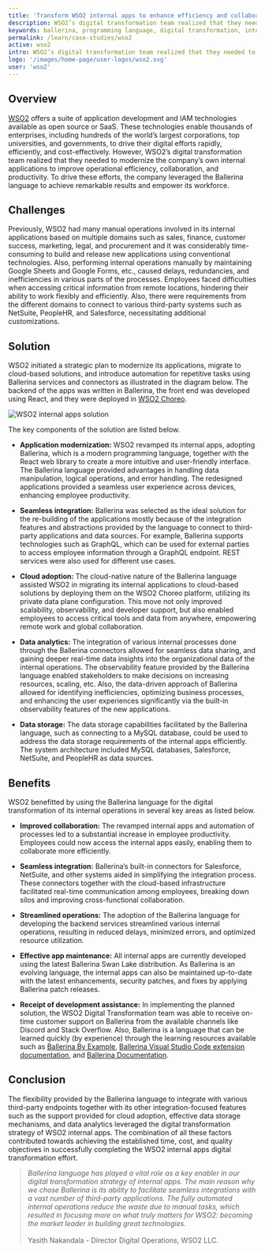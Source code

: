 ```yaml
---
title: 'Transform WSO2 internal apps to enhance efficiency and collaboration'
description: WSO2’s digital transformation team realized that they needed to modernize the company’s own internal applications to improve operational efficiency, collaboration, and productivity. To drive these efforts, the company leveraged the Ballerina language to achieve remarkable results and empower its workforce.
keywords: ballerina, programming language, digital transformation, internal apps, wso2
permalink: /learn/case-studies/wso2
active: wso2
intro: WSO2’s digital transformation team realized that they needed to modernize the company’s own internal applications to improve operational efficiency, collaboration, and productivity. To drive these efforts, the company leveraged the Ballerina language to achieve remarkable results and empower its workforce.
logo: '/images/home-page/user-logos/wso2.svg'
user: 'wso2'
---
```


## Overview

[WSO2](https://wso2.com/) offers a suite of application development and IAM technologies available as open source or SaaS. These technologies enable thousands of enterprises, including hundreds of the world’s largest corporations, top universities, and governments, to drive their digital efforts rapidly, efficiently, and cost-effectively. However, WSO2’s digital transformation team realized that they needed to modernize the company’s own internal applications to improve operational efficiency, collaboration, and productivity. To drive these efforts, the company leveraged the Ballerina language to achieve remarkable results and empower its workforce.

## Challenges

Previously, WSO2 had many manual operations involved in its internal applications based on multiple domains such as sales, finance, customer success, marketing, legal, and procurement and it was considerably time-consuming to build and release new applications using conventional technologies. Also, performing internal operations manually by maintaining Google Sheets and Google Forms, etc., caused delays, redundancies, and inefficiencies in various parts of the processes. Employees faced difficulties when accessing critical information from remote locations, hindering their ability to work flexibly and efficiently. Also, there were requirements from the different domains to connect to various third-party systems such as NetSuite, PeopleHR, and Salesforce, necessitating additional customizations.

## Solution

WSO2 initiated a strategic plan to modernize its applications, migrate to cloud-based solutions, and introduce automation for repetitive tasks using Ballerina services and connectors as illustrated in the diagram below. The backend of the apps was written in Ballerina, the front end was developed using React, and they were deployed in [WSO2 Choreo](https://wso2.com/choreo/).

<img src="/images/case-studies/wso2-internal-apps.png" alt="WSO2 internal apps solution">

The key components of the solution are listed below.

- **Application modernization:** WSO2 revamped its internal apps, adopting Ballerina, which is a modern programming language, together with the React web library to create a more intuitive and user-friendly interface. The Ballerina language provided advantages in handling data manipulation, logical operations, and error handling. The redesigned applications provided a seamless user experience across devices, enhancing employee productivity.

- **Seamless integration:** Ballerina was selected as the ideal solution for the re-building of the applications mostly because of the integration features and abstractions provided by the language to connect to third-party applications and data sources. For example, Ballerina supports technologies such as GraphQL, which can be used for external parties to access employee information through a GraphQL endpoint. REST services were also used for different use cases.

- **Cloud adoption:** The cloud-native nature of the Ballerina language assisted WSO2 in migrating its internal applications to cloud-based solutions by deploying them on the WSO2 Choreo platform, utilizing its private data plane configuration. This move not only improved scalability, observability, and developer support, but also enabled employees to access critical tools and data from anywhere, empowering remote work and global collaboration.

- **Data analytics:** The integration of various internal processes done through the Ballerina connectors allowed for seamless data sharing, and gaining deeper real-time data insights into the organizational data of the internal operations. The observability feature provided by the Ballerina language enabled stakeholders to make decisions on increasing resources, scaling, etc. Also, the data-driven approach of Ballerina allowed for identifying inefficiencies, optimizing business processes, and enhancing the user experiences significantly via the built-in observability features of the new applications. 

- **Data storage:** The data storage capabilities facilitated by the Ballerina language, such as connecting to a MySQL database, could be used to address the data storage requirements of the internal apps efficiently. The system architecture included MySQL databases, Salesforce, NetSuite, and PeopleHR as data sources.

## Benefits

WSO2 benefitted by using the Ballerina language for the digital transformation of its internal operations in several key areas as listed below. 

- **Improved collaboration:** The revamped internal apps and automation of processes led to a substantial increase in employee productivity. Employees could now access the internal apps easily, enabling them to collaborate more efficiently. 

- **Seamless integration:** Ballerina’s built-in connectors for Salesforce, NetSuite, and other systems aided in simplifying the integration process. These connectors together with the cloud-based infrastructure facilitated real-time communication among employees, breaking down silos and improving cross-functional collaboration. 

- **Streamlined operations:** The adoption of the Ballerina language for developing the backend services streamlined various internal operations, resulting in reduced delays, minimized errors, and optimized resource utilization.

- **Effective app maintenance:** All internal apps are currently developed using the latest Ballerina Swan Lake distribution. As Ballerina is an evolving language, the internal apps can also be maintained up-to-date with the latest enhancements, security patches, and fixes by applying Ballerina patch releases. 

- **Receipt of development assistance:** In implementing the planned solution, the WSO2 Digital Transformation team was able to receive on-time customer support on Ballerina from the available channels like Discord and Stack Overflow. Also, Ballerina is a language that can be learned quickly (by experience) through the learning resources available such as [Ballerina By Example](https://ballerina.io/learn/by-example/), [Ballerina Visual Studio Code extension documentation](https://wso2.com/ballerina/vscode/), and [Ballerina Documentation](https://ballerina.io/learn/). 

## Conclusion

The flexibility provided by the Ballerina language to integrate with various third-party endpoints together with its other integration-focused features such as the support provided for cloud adoption, effective data storage mechanisms, and data analytics leveraged the digital transformation strategy of WSO2 internal apps. The combination of all these factors contributed towards achieving the established time, cost, and quality objectives in successfully completing the WSO2 internal apps digital transformation effort. 

>*Ballerina language has played a vital role as a key enabler in our digital transformation strategy of internal apps. The main reason why we chose Ballerina is its ability to facilitate seamless integrations with a vast number of third-party applications. The fully automated internal operations reduce the waste due to manual tasks, which resulted in focusing more on what truly matters for WSO2: becoming the market leader in building great technologies.*<br/><br/>Yasith Nakandala - Director Digital Operations, WSO2 LLC.
